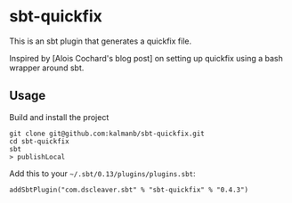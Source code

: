 # sbt-quickfix

This is an sbt plugin that generates a quickfix file.

Inspired by [Alois Cochard's blog post] on setting up quickfix using a bash wrapper around sbt.

## Usage

Build and install the project

    git clone git@github.com:kalmanb/sbt-quickfix.git
    cd sbt-quickfix
    sbt
    > publishLocal

Add this to your `~/.sbt/0.13/plugins/plugins.sbt`:

    addSbtPlugin("com.dscleaver.sbt" % "sbt-quickfix" % "0.4.3")
